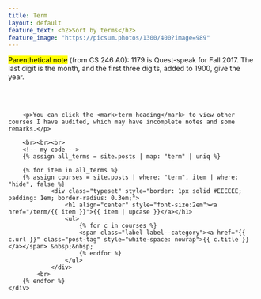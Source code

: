 ```yaml
---
title: Term
layout: default
feature_text: <h2>Sort by terms</h2>
feature_image: "https://picsum.photos/1300/400?image=989"
---
```

<main class="main container">
    <div class="content">
        <p><mark>Parenthetical note</mark> (from CS 246 A0): 1179 is Quest-speak for Fall 2017. The last digit is the month, and the
first three digits, added to 1900, give the year.</p>
        <br><br>

        <p>You can click the <mark>term heading</mark> to view other courses I have audited, which may have incomplete notes and some remarks.</p>

        <br><br><br>
        <!-- my code -->
        {% assign all_terms = site.posts | map: "term" | uniq %}

        {% for item in all_terms %}
        {% assign courses = site.posts | where: "term", item | where: "hide", false %}
                <div class="typeset" style="border: 1px solid #EEEEEE; padding: 1em; border-radius: 0.3em;">
                    <h1 align="center" style="font-size:2em"><a href="/term/{{ item }}">{{ item | upcase }}</a></h1>
                    <ul>
                        {% for c in courses %}
                        <span class="label label--category"><a href="{{ c.url }}" class="post-tag" style="white-space: nowrap">{{ c.title }}</a></span> &nbsp;&nbsp;
                        {% endfor %}
                    </ul>
                </div>
            <br>
        {% endfor %}
    </div>
</main>
